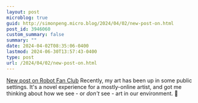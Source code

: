 ```yaml
---
layout: post
microblog: true
guid: http://simonpeng.micro.blog/2024/04/02/new-post-on.html
post_id: 3946060
custom_summary: false
summary: ""
date: 2024-04-02T08:35:06-0400
lastmod: 2024-06-30T13:57:43-0400
type: post
url: /2024/04/02/new-post-on.html
---
```

[New post on Robot Fan Club](https://www.robotfan.club/p/seeing-my-art-in-the-real-world)
Recently, my art has been up in some public settings. It's a novel experience for a mostly-online artist, and got me thinking about how we see - or *don't* see - art in our environment. 🎨
